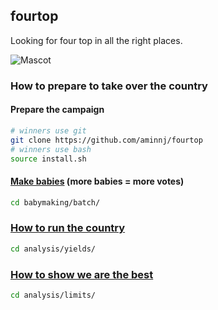 ## fourtop
Looking for four top in all the right places.

![Mascot](http://i.imgur.com/k2FvE22.png)

### How to prepare to take over the country
#### Prepare the campaign
```bash
# winners use git
git clone https://github.com/aminnj/fourtop
# winners use bash
source install.sh
```

#### [Make babies](babymaking/batch/README.md) (more babies = more votes)
```bash
cd babymaking/batch/
```

### [How to run the country](analysis/yields/README.md)
```bash
cd analysis/yields/
```

### [How to show we are the best](analysis/limits/README.md)
```bash
cd analysis/limits/
```
